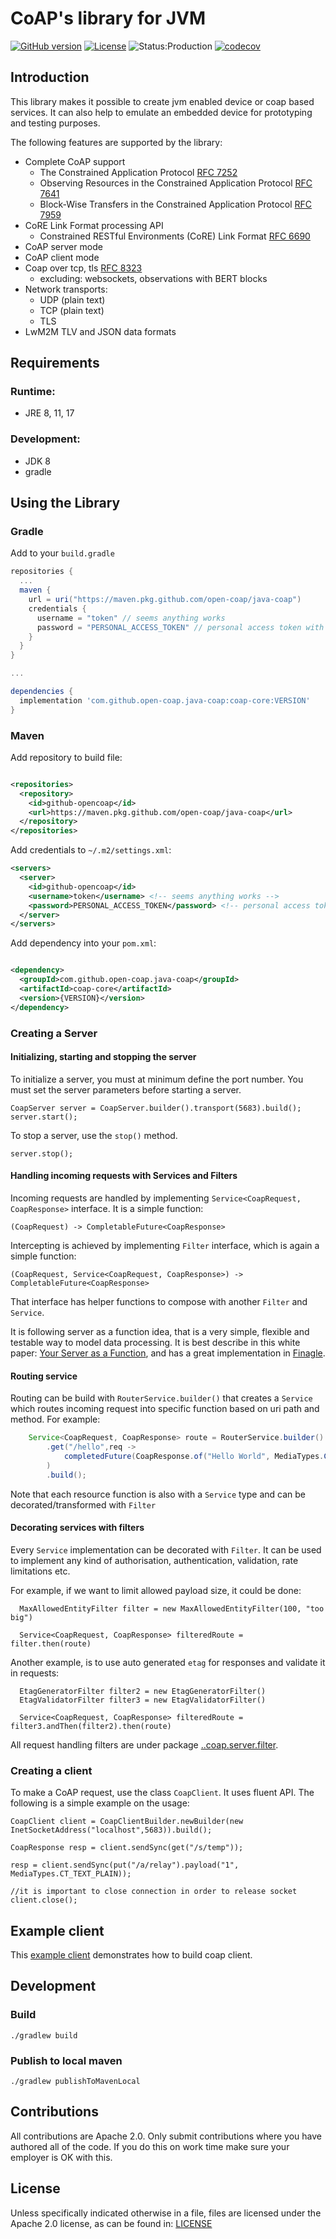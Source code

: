 CoAP's library for JVM
======================

[![GitHub version](https://badge.fury.io/gh/open-coap%2Fjava-coap.svg)](https://badge.fury.io/gh/open-coap%2Fjava-coap)
[![License](https://img.shields.io/badge/license-Apache%202.0-brightgreen.svg)](LICENSE)
![Status:Production](https://img.shields.io/badge/Project%20status-Production-brightgreen.svg)
[![codecov](https://codecov.io/gh/open-coap/java-coap/branch/master/graph/badge.svg?token=8XE69RTQIZ)](https://codecov.io/gh/open-coap/java-coap)

Introduction
------------

This library makes it possible to create jvm enabled device or coap based services. It can also help to emulate an
embedded device for prototyping and testing purposes.

The following features are supported by the library:

* Complete CoAP support
    - The Constrained Application Protocol [RFC 7252](https://tools.ietf.org/html/rfc7252)
    - Observing Resources in the Constrained Application Protocol [RFC 7641](https://tools.ietf.org/html/rfc7641)
    - Block-Wise Transfers in the Constrained Application Protocol [RFC 7959](https://tools.ietf.org/html/rfc7959)
* CoRE Link Format processing API
    - Constrained RESTful Environments (CoRE) Link Format [RFC 6690](https://tools.ietf.org/html/rfc6690)
* CoAP server mode
* CoAP client mode
* Coap over tcp, tls [RFC 8323](https://tools.ietf.org/html/rfc8323)
    - excluding: websockets, observations with BERT blocks
* Network transports:
    - UDP (plain text)
    - TCP (plain text)
    - TLS
* LwM2M TLV and JSON data formats

Requirements
------------

### Runtime:

* JRE 8, 11, 17

### Development:

* JDK 8
* gradle

Using the Library
-----------------

### Gradle

Add to your `build.gradle`

```groovy
repositories {
  ...
  maven {
    url = uri("https://maven.pkg.github.com/open-coap/java-coap")
    credentials {
      username = "token" // seems anything works
      password = "PERSONAL_ACCESS_TOKEN" // personal access token with the read:packages scope
    }
  }
}

...

dependencies {
  implementation 'com.github.open-coap.java-coap:coap-core:VERSION'
}
```

### Maven

Add repository to build file:

```xml

<repositories>
  <repository>
    <id>github-opencoap</id>
    <url>https://maven.pkg.github.com/open-coap/java-coap</url>
  </repository>
</repositories>
```    

Add credentials to `~/.m2/settings.xml`:
```xml
<servers>
  <server>
    <id>github-opencoap</id>
    <username>token</username> <!-- seems anything works -->
    <password>PERSONAL_ACCESS_TOKEN</password> <!-- personal access token with the read:packages scope -->
  </server>
</servers>
```

Add dependency into your `pom.xml`:

```xml

<dependency>
  <groupId>com.github.open-coap.java-coap</groupId>
  <artifactId>coap-core</artifactId>
  <version>{VERSION}</version>
</dependency>
```

### Creating a Server

#### Initializing, starting and stopping the server

To initialize a server, you must at minimum define the port number. You must set the server parameters before starting a server.

    CoapServer server = CoapServer.builder().transport(5683).build();
    server.start();

To stop a server, use the `stop()` method.

    server.stop();

#### Handling incoming requests with Services and Filters

Incoming requests are handled by implementing `Service<CoapRequest, CoapResponse>` interface. It is a simple function: 

```
(CoapRequest) -> CompletableFuture<CoapResponse>
```

Intercepting is achieved by implementing `Filter` interface, which is again a simple function:

```
(CoapRequest, Service<CoapRequest, CoapResponse>) -> CompletableFuture<CoapResponse>
```

That interface has helper functions to compose with another `Filter` and `Service`.

It is following server as a function idea, that is a very simple, flexible and testable way to model data processing.
It is best describe in this white paper: [Your Server as a Function](https://monkey.org/~marius/funsrv.pdf), and has a great implementation in [Finagle](https://twitter.github.io/finagle).

#### Routing service

Routing can be build with `RouterService.builder()` that creates a `Service` which routes incoming request into specific function based on uri path and method. For example:

```java
    Service<CoapRequest, CoapResponse> route = RouterService.builder()
        .get("/hello",req ->
            completedFuture(CoapResponse.of("Hello World", MediaTypes.CT_TEXT_PLAIN))
        )
        .build();
``` 

Note that each resource function is also with a `Service` type and can be decorated/transformed with `Filter`

#### Decorating services with filters

Every `Service` implementation can be decorated with `Filter`. It can be used to implement any kind of authorisation, authentication, validation, rate limitations etc.

For example, if we want to limit allowed payload size, it could be done:

```
  MaxAllowedEntityFilter filter = new MaxAllowedEntityFilter(100, "too big")
  
  Service<CoapRequest, CoapResponse> filteredRoute = filter.then(route)
```

Another example, is to use auto generated `etag` for responses and validate it in requests:

```
  EtagGeneratorFilter filter2 = new EtagGeneratorFilter()
  EtagValidatorFilter filter3 = new EtagValidatorFilter()
  
  Service<CoapRequest, CoapResponse> filteredRoute = filter3.andThen(filter2).then(route)
```

All request handling filters are under package [..coap.server.filter](coap-core/src/main/java/com/mbed/coap/server/filter).

### Creating a client

To make a CoAP request, use the class `CoapClient`. It uses fluent API. The following is a simple example on the usage:

    CoapClient client = CoapClientBuilder.newBuilder(new InetSocketAddress("localhost",5683)).build();
    
    CoapResponse resp = client.sendSync(get("/s/temp"));
    
    resp = client.sendSync(put("/a/relay").payload("1", MediaTypes.CT_TEXT_PLAIN));
        
    //it is important to close connection in order to release socket
    client.close();
    

Example client
--------------

This [example client](example-client) demonstrates how to build coap client.


Development
-----------

### Build

    ./gradlew build

### Publish to local maven

    ./gradlew publishToMavenLocal

Contributions
-------------

All contributions are Apache 2.0. Only submit contributions where you have authored all of the code. If you do this on work time make sure your employer is OK with this.

License
-------

Unless specifically indicated otherwise in a file, files are licensed under the Apache 2.0 license, as can be found in: [LICENSE](LICENSE)
